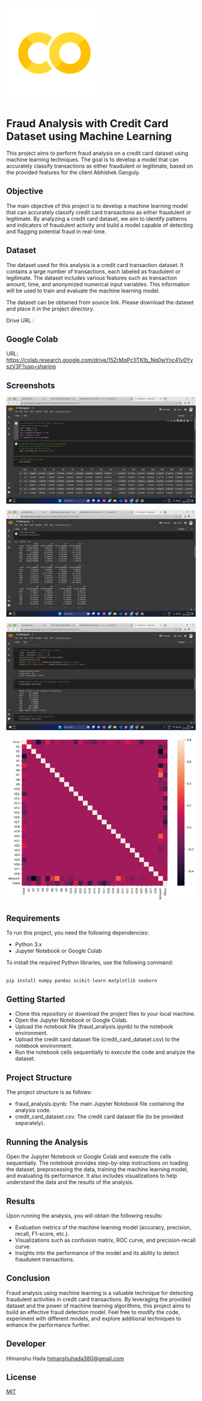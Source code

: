 
![Google Collab Screenshot](./googlecollablogo.png)


# Fraud Analysis with Credit Card Dataset using Machine Learning
This project aims to perform fraud analysis on a credit card dataset using machine learning techniques. The goal is to develop a model that can accurately classify transactions as either fraudulent or legitimate, based on the provided features for the client Abhishek Ganguly.

## Objective
The main objective of this project is to develop a machine learning model that can accurately classify credit card transactions as either fraudulent or legitimate. By analyzing a credit card dataset, we aim to identify patterns and indicators of fraudulent activity and build a model capable of detecting and flagging potential fraud in real-time.

## Dataset
The dataset used for this analysis is a credit card transaction dataset. It contains a large number of transactions, each labeled as fraudulent or legitimate. The dataset includes various features such as transaction amount, time, and anonymized numerical input variables. This information will be used to train and evaluate the machine learning model.

The dataset can be obtained from source link. Please download the dataset and place it in the project directory.

 Drive URL : 


## Google Colab
URL: https://colab.research.google.com/drive/15ZrMqPc1lTKIb_Nq0wYnc41y0YyszV3F?usp=sharing


## Screenshots

![FA 2 Screenshot](./fad.png)

![FA 3 Screenshot](./fad2.png)

![FA 4 Screenshot](./fad3.png)

![FA  Screenshot](./graph.png)

## Requirements
To run this project, you need the following dependencies:

- Python 3.x
- Jupyter Notebook or Google Colab

To install the required Python libraries, use the following command:


```python

pip install numpy pandas scikit-learn matplotlib seaborn


```

## Getting Started
- Clone this repository or download the project files to your local machine.
- Open the Jupyter Notebook or Google Colab.
- Upload the notebook file (fraud_analysis.ipynb) to the notebook environment.
- Upload the credit card dataset file (credit_card_dataset.csv) to the notebook environment.
- Run the notebook cells sequentially to execute the code and analyze the dataset.

## Project Structure
The project structure is as follows:

- fraud_analysis.ipynb: The main Jupyter Notebook file containing the analysis code.
- credit_card_dataset.csv: The credit card dataset file (to be provided separately).

## Running the Analysis
Open the Jupyter Notebook or Google Colab and execute the cells sequentially. The notebook provides step-by-step instructions on loading the dataset, preprocessing the data, training the machine learning model, and evaluating its performance. It also includes visualizations to help understand the data and the results of the analysis.

## Results
Upon running the analysis, you will obtain the following results:

- Evaluation metrics of the machine learning model (accuracy, precision, recall, F1-score, etc.).
- Visualizations such as confusion matrix, ROC curve, and precision-recall curve.
- Insights into the performance of the model and its ability to detect fraudulent transactions.

## Conclusion
Fraud analysis using machine learning is a valuable technique for detecting fraudulent activities in credit card transactions. By leveraging the provided dataset and the power of machine learning algorithms, this project aims to build an effective fraud detection model. Feel free to modify the code, experiment with different models, and explore additional techniques to enhance the performance further.


## Developer 
Himanshu Hada
himanshuhada380@gmail.com


## License

[MIT](https://choosealicense.com/licenses/mit/)
